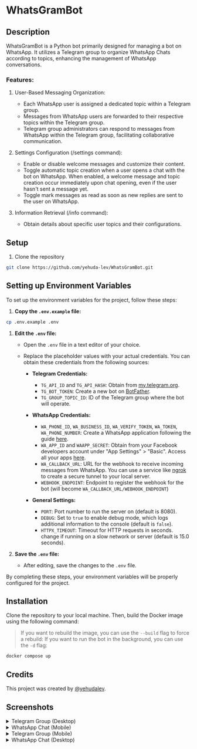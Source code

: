 # WhatsGramBot

## Description

WhatsGramBot is a Python bot primarily designed for managing a bot on WhatsApp. It utilizes a Telegram group to organize WhatsApp Chats according to topics, enhancing the management of WhatsApp conversations.


### Features:

1. User-Based Messaging Organization:
   - Each WhatsApp user is assigned a dedicated topic within a Telegram group.
   - Messages from WhatsApp users are forwarded to their respective topics within the Telegram group.
   - Telegram group administrators can respond to messages from WhatsApp within the Telegram group, facilitating collaborative communication.

2. Settings Configuration (/settings command):
   - Enable or disable welcome messages and customize their content.
   - Toggle automatic topic creation when a user opens a chat with the bot on WhatsApp. When enabled, a welcome message and topic creation occur immediately upon chat opening, even if the user hasn't sent a message yet.
   - Toggle mark messages as read as soon as new replies are sent to the user on WhatsApp.

3. Information Retrieval (/info command):
   - Obtain details about specific user topics and their configurations.


## Setup

1. Clone the repository

```bash
git clone https://github.com/yehuda-lev/WhatsGramBot.git
```


## Setting up Environment Variables

To set up the environment variables for the project, follow these steps:

1. **Copy the `.env.example` file:**

```bash
cp .env.example .env
```

1. **Edit the `.env` file:**
   - Open the `.env` file in a text editor of your choice.
   - Replace the placeholder values with your actual credentials. You can obtain these credentials from the following sources:

     - **Telegram Credentials:**
       - `TG_API_ID` and `TG_API_HASH`: Obtain from [my.telegram.org](https://my.telegram.org).
       - `TG_BOT_TOKEN`: Create a new bot on [BotFather](https://t.me/BotFather).
       - `TG_GROUP_TOPIC_ID`: ID of the Telegram group where the bot will operate.

     - **WhatsApp Credentials:**
       - `WA_PHONE_ID`, `WA_BUSINESS_ID`, `WA_VERIFY_TOKEN`, `WA_TOKEN`, `WA_PHONE_NUMBER`: Create a WhatsApp application following the guide [here](https://pywa.readthedocs.io/en/latest/content/getting-started.html#create-a-whatsapp-application).
       - `WA_APP_ID` and `WAAPP_SECRET`: Obtain from your Facebook developers account under "App Settings" > "Basic". Access all your apps [here](https://developers.facebook.com/apps/).
       - `WA_CALLBACK_URL`: URL for the webhook to receive incoming messages from WhatsApp. You can use a service like [ngrok](https://ngrok.com/) to create a secure tunnel to your local server.
       - `WEBHOOK_ENDPOINT`: Endpoint to register the webhook for the bot (will become `WA_CALLBACK_URL/WEBHOOK_ENDPOINT`)
     
     - **General Settings:**
       - `PORT`: Port number to run the server on (default is 8080).
       - `DEBUG`: Set to `true` to enable debug mode, which logs additional information to the console (default is `false`).
       - `HTTPX_TIMEOUT`: Timeout for HTTP requests in seconds. change if running on a slow network or server (default is 15.0 seconds).

2. **Save the `.env` file:**
   - After editing, save the changes to the `.env` file.

By completing these steps, your environment variables will be properly configured for the project.


## Installation

Clone the repository to your local machine. Then, build the Docker image using the following command:

> If you want to rebuild the image, you can use the `--build` flag to force a rebuild:
> If you want to run the bot in the background, you can use the `-d` flag:
```bash
docker compose up
```

##  Credits
This project was created by [@yehudalev](https://t.me/yehudalev).


## Screenshots


<details>
  <summary>Telegram Group (Desktop)</summary>

![image](https://gist.github.com/assets/42866208/77c1da4e-1ab7-4d78-8984-56bb70901e24)
</details>


<details>
  <summary>WhatsApp Chat (Mobile)</summary>

  ![image](https://gist.github.com/assets/42866208/7f2388af-c488-4ffe-8185-b1c77a830878)
</details>

<details>
  <summary>Telegram Group (Mobile)</summary>

![image](https://gist.github.com/assets/42866208/5620636a-e6c2-40b2-a9c2-a6541f40a33e)
</details>


<details>
  <summary>WhatsApp Chat (Desktop)</summary>

   ![image](https://gist.github.com/assets/42866208/ef097026-857f-4d77-ac44-26875e076498)
</details>


